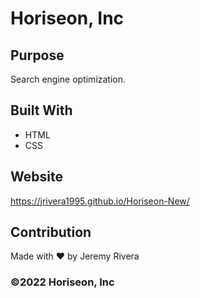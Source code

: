 # Horiseon, Inc

## Purpose
Search engine optimization. 

## Built With
* HTML
* CSS

## Website
https://jrivera1995.github.io/Horiseon-New/

## Contribution
Made with ❤️ by Jeremy Rivera

### ©️2022 Horiseon, Inc
